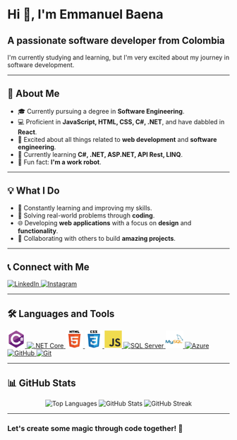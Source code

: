 # Hi 👋, I'm Emmanuel Baena

## A passionate software developer from Colombia

I'm currently studying and learning, but I'm very excited about my journey in software development.

---

## 📌 About Me

- 🎓 Currently pursuing a degree in **Software Engineering**.
- 💻 Proficient in **JavaScript, HTML, CSS, C#, .NET**, and have dabbled in **React**.
- 🚀 Excited about all things related to **web development** and **software engineering**.
- 🌱 Currently learning **C#, .NET, ASP.NET, API Rest, LINQ**.
- 🤖 Fun fact: **I'm a work robot**.

---

## 💡 What I Do

- 🌟 Constantly learning and improving my skills.
- 🧩 Solving real-world problems through **coding**.
- 🌐 Developing **web applications** with a focus on **design** and **functionality**.
- 🤝 Collaborating with others to build **amazing projects**.

---

## 📞 Connect with Me

<p align="left">
<a href="https://linkedin.com/in/emmanuel-baena-634417219" target="blank">
<img src="https://raw.githubusercontent.com/rahuldkjain/github-profile-readme-generator/master/src/images/icons/Social/linked-in-alt.svg" alt="LinkedIn" height="30" width="40" />
</a>
<a href="https://www.instagram.com/emmanuel__tesfaye/" target="blank">
<img src="https://raw.githubusercontent.com/rahuldkjain/github-profile-readme-generator/master/src/images/icons/Social/instagram.svg" alt="Instagram" height="30" width="40" />
</a>
</p>

---

## 🛠️ Languages and Tools

<p align="left">
<a href="https://www.w3schools.com/cs/" target="_blank"> <img src="https://raw.githubusercontent.com/devicons/devicon/master/icons/csharp/csharp-original.svg" alt="C#" width="40" height="40"/> </a>
<a href="https://dotnet.microsoft.com/en-us/download" target="_blank"> <img src="https://img.icons8.com/?size=100&id=1BC75jFEBED6&format=png&color=000000" alt=".NET Core" width="40" height="40"/> </a>
<a href="https://www.w3schools.com/html/" target="_blank"> <img src="https://raw.githubusercontent.com/devicons/devicon/master/icons/html5/html5-original-wordmark.svg" alt="HTML5" width="40" height="40"/> </a>
<a href="https://www.w3schools.com/css/" target="_blank"> <img src="https://raw.githubusercontent.com/devicons/devicon/master/icons/css3/css3-original-wordmark.svg" alt="CSS3" width="40" height="40"/> </a>
<a href="https://developer.mozilla.org/en-US/docs/Web/JavaScript" target="_blank"> <img src="https://raw.githubusercontent.com/devicons/devicon/master/icons/javascript/javascript-original.svg" alt="JavaScript" width="40" height="40"/> </a>
<a href="https://www.microsoft.com/en-us/sql-server" target="_blank"> <img src="https://www.svgrepo.com/show/303229/microsoft-sql-server-logo.svg" alt="SQL Server" width="40" height="40"/> </a>
<a href="https://www.mysql.com/" target="_blank"> <img src="https://raw.githubusercontent.com/devicons/devicon/master/icons/mysql/mysql-original-wordmark.svg" alt="MySQL" width="40" height="40"/> </a>
<a href="https://azure.microsoft.com/es-es/" target="_blank"> <img src="https://img.icons8.com/?size=100&id=VLKafOkk3sBX&format=png&color=000000" alt="Azure" width="40" height="40"/> </a>
<a href="https://github.com/" target="_blank"> <img src="https://img.icons8.com/?size=100&id=52539&format=png&color=000000" alt="GitHub" width="40" height="40"/> </a>
<a href="https://git-scm.com/" target="_blank"> <img src="https://www.vectorlogo.zone/logos/git-scm/git-scm-icon.svg" alt="Git" width="40" height="40"/> </a>
</p>

---

## 📊 GitHub Stats

<p align="center">
  <img height="150" src="https://github-readme-stats.vercel.app/api/top-langs?username=emmanuelbaena69&show_icons=true&locale=en&layout=compact" alt="Top Languages" />
  <img height="150" src="https://github-readme-stats.vercel.app/api?username=emmanuelbaena69&show_icons=true&locale=en" alt="GitHub Stats" />
  <img height="150" src="https://github-readme-streak-stats.herokuapp.com/?user=emmanuelbaena69&" alt="GitHub Streak" />
</p>

---

### Let's create some magic through code together! 🚀

